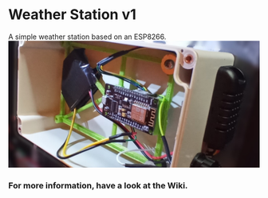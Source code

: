 # Weather Station v1
A simple weather station based on an ESP8266.
![Overview](https://github.com/JanoschABR/weather-station-v1/blob/d3cf0b37891ef15b32f3fb7d15556ca328d79d1d/assets/overview.jpg)

### For more information, have a look at the Wiki.
